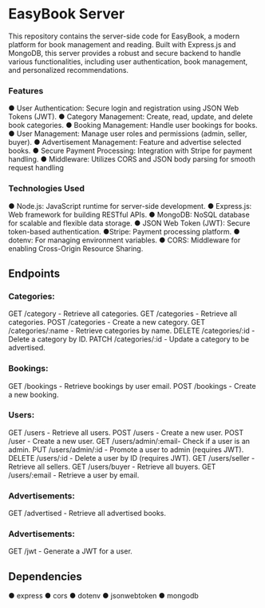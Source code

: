 # EasyBook Server
This repository contains the server-side code for EasyBook, a modern platform for book management and reading. Built with Express.js and MongoDB, this server provides a robust and secure backend to handle various functionalities, including user authentication, book management, and personalized recommendations.
### Features
● User Authentication: Secure login and registration using JSON Web Tokens (JWT).
● Category Management: Create, read, update, and delete book categories.
● Booking Management: Handle user bookings for books.
● User Management: Manage user roles and permissions (admin, seller, buyer).
● Advertisement Management: Feature and advertise selected books.
● Secure Payment Processing: Integration with Stripe for payment handling.
● Middleware: Utilizes CORS and JSON body parsing for smooth request handling

### Technologies Used
● Node.js: JavaScript runtime for server-side development.
● Express.js: Web framework for building RESTful APIs.
● MongoDB: NoSQL database for scalable and flexible data storage.
● JSON Web Token (JWT): Secure token-based authentication.
 ●Stripe: Payment processing platform.
● dotenv: For managing environment variables.
● CORS: Middleware for enabling Cross-Origin Resource Sharing.

## Endpoints
### Categories:
GET /category          - Retrieve all categories.
GET /categories        - Retrieve all categories.
POST /categories       - Create a new category.
GET /categories/:name  - Retrieve categories by name.
DELETE /categories/:id - Delete a category by ID.
PATCH /categories/:id  - Update a category to be advertised.

### Bookings:
GET /bookings          - Retrieve bookings by user email.
POST /bookings         - Create a new booking.

### Users:
GET /users             - Retrieve all users.
POST /users            - Create a new user.
POST /user             - Create a new user.
GET /users/admin/:email- Check if a user is an admin.
PUT /users/admin/:id   - Promote a user to admin (requires JWT).
DELETE /users/:id      - Delete a user by ID (requires JWT).
GET /users/seller      - Retrieve all sellers.
GET /users/buyer       - Retrieve all buyers.
GET /users/:email      - Retrieve a user by email.

### Advertisements:
GET /advertised        - Retrieve all advertised books.

### Advertisements:
GET /jwt               - Generate a JWT for a user.

## Dependencies
● express
● cors
● dotenv
● jsonwebtoken
● mongodb
